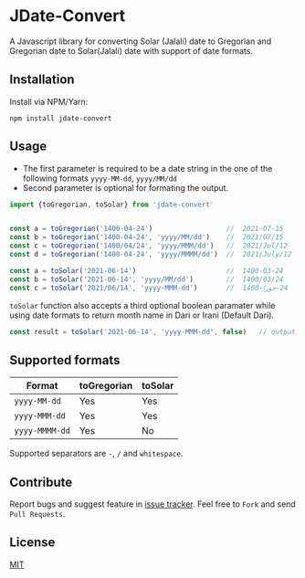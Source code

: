 JDate-Convert
=====

A Javascript library for converting Solar (Jalali) date to Gregorian and Gregorian date to 
Solar(Jalali) date with support of date formats.


## Installation

Install via NPM/Yarn:

`npm install jdate-convert`


## Usage

- The first parameter is required to be a date string in the one of the following formats `yyyy-MM-dd`, `yyyy/MM/dd`
- Second parameter is optional for formating the output.

```javascript
import {toGregorian, toSolar} from 'jdate-convert'


const a = toGregorian('1400-04-24')                  //  2021-07-15
const b = toGregorian('1400-04-24', 'yyyy/MM/dd')    //  2021/07/15
const c = toGregorian('1400/04/24', 'yyyy/MMM/dd')   //  2021/Jul/12
const d = toGregorian('1400-04-24', 'yyyy/MMMM/dd')  //  2021/July/12

const a = toSolar('2021-06-14')                      //  1400-03-24
const b = toSolar('2021-06-14', 'yyyy/MM/dd')        //  1400/03/24
const c = toSolar('2021/06/14', 'yyyy-MMM-dd')       //  1400-ا      24-جوزا
```

`toSolar` function also accepts a third optional boolean paramater while using date formats
to return month name in Dari or Irani (Default Dari).
```javascript
const result = toSolar('2021-06-14', 'yyyy-MMM-dd', false)   // output 1400-ا      24-خرداد 
```


## Supported formats

|     Format     |  toGregorian  | toSolar  |
| -------------- | ------------- | -------- |
| `yyyy-MM-dd`   |      Yes      |   Yes    |
| `yyyy-MMM-dd`  |      Yes      |   Yes    |
| `yyyy-MMMM-dd` |      Yes      |    No    |

Supported separators are `-`, `/` and `whitespace`.


## Contribute

Report bugs and suggest feature in [issue tracker](https://github.com/habibmhamadi/jdate-convert/issues). Feel free to `Fork` and send `Pull Requests`.


## License

[MIT](https://github.com/habibmhamadi/jdate-convert/blob/main/LICENSE)
